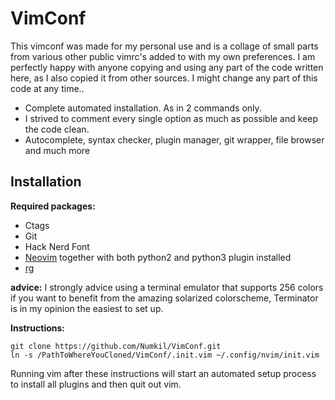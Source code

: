 VimConf
=======
This vimconf was made for my personal use and is a collage of small parts from various
other public vimrc's added to with my own preferences.
I am perfectly happy with anyone copying and using any part of the code written
here, as I also copied it from other sources. I might change any part of this
code at any time..

* Complete automated installation. As in 2 commands only.
* I strived to comment every single option as much as possible and keep the
  code clean.
* Autocomplete, syntax checker, plugin manager, git wrapper, file browser and much more

Installation
------------
**Required packages:**

* Ctags
* Git
* Hack Nerd Font
* [Neovim](https://github.com/neovim/neovim) together with both python2 and python3 plugin installed
* [rg](https://github.com/BurntSushi/ripgrep)

**advice:** I strongly advice using a terminal emulator that supports 256 colors if you
want to benefit from the amazing solarized colorscheme, Terminator
is in my opinion the easiest to set up.

**Instructions:**

    git clone https://github.com/Numkil/VimConf.git
    ln -s /PathToWhereYouCloned/VimConf/.init.vim ~/.config/nvim/init.vim

Running vim after these instructions will start an automated setup process to
install all plugins and then quit out vim.

